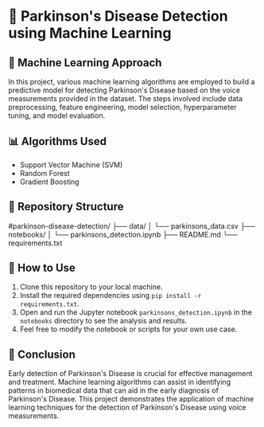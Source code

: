 # 🧠 Parkinson's Disease Detection using Machine Learning

## 🤖 Machine Learning Approach

In this project, various machine learning algorithms are employed to build a predictive model for detecting Parkinson's Disease based on the voice measurements provided in the dataset. The steps involved include data preprocessing, feature engineering, model selection, hyperparameter tuning, and model evaluation.

## 📊 Algorithms Used

- Support Vector Machine (SVM)
- Random Forest
- Gradient Boosting

## 📂 Repository Structure

#parkinson-disease-detection/
├── data/
│ └── parkinsons_data.csv
├── notebooks/
│ └── parkinsons_detection.ipynb
├── README.md
└── requirements.txt

## 🚀 How to Use

1. Clone this repository to your local machine.
2. Install the required dependencies using `pip install -r requirements.txt`.
3. Open and run the Jupyter notebook `parkinsons_detection.ipynb` in the `notebooks` directory to see the analysis and results.
4. Feel free to modify the notebook or scripts for your own use case.

## 🎯 Conclusion

Early detection of Parkinson's Disease is crucial for effective management and treatment. Machine learning algorithms can assist in identifying patterns in biomedical data that can aid in the early diagnosis of Parkinson's Disease. This project demonstrates the application of machine learning techniques for the detection of Parkinson's Disease using voice measurements.
